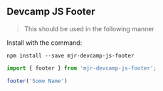 ## Devcamp JS Footer

> This should be used in the following manner

Install with the command:

```
npm install --save mjr-devcamp-js-footer
```

```javascript
import { footer } from 'mjr-devcamp-js-footer';

footer('Some Name')
```